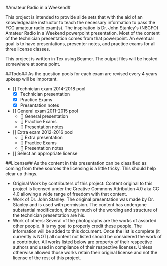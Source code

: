 #Amateur Radio in a Weekend#

This project is intended to provide slide sets that with the aid of an knowledgeable instructor to teach the necessary information to pass the FCC amateur radio exam(s). The inspiration is Dr. John Stanley's (N8GFO) Amateur Radio in a Weekend powerpoint presentation. Most of the content of the technician presentation comes from that powerpoint. An eventual goal is to have presentations, presenter notes, and practice exams for all three license classes.

This project is written in Tex using Beamer. The output files will be hosted somewhere at some point.

##Todo##
As the question pools for each exam are revised every 4 years upkeep will be important.
- [] Technician exam 2014-2018 pool
	- [x] Technician presentation
	- [x] Practice Exams
	- [x] Presentation notes
- [] General exam 2011-2015 pool
	- [] General presentation
	- [] Practice Exams
	- [] Presentation notes
- [] Extra exam 2012-2016 pool
	- [] Extra presentation
	- [] Practice Exams
	- [] Presentation notes
- [] Select an appropriate license

##License##
As the content in this presentation can be classified as coming from three sources the licensing is a little tricky. This should help clear up things.
- Original Work by contributers of this project: Content original to this project is licensed under the Creative Commons Attribution 4.0 aka CC 4.0 allowing a wide range of freedom with that content.
- Work of Dr. John Stanley: The original presentation was made by Dr. Stanley and is used with permission. The content has undergone substantial modification, though much of the wording and structure of the technician presentation are his.
- Work of others: Several of the photographs are the works of assorted other people. It is my goal to properly credit these people. The information will be added to this document. Once the list is complete (it currently is NOT) all content not listed should be considered the work of a contributer. All works listed below are property of their respective authors and used in compliance of their respective licenses. Unless otherwise allowed those works retain their original license and not the license of the rest of this project.
